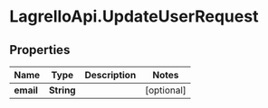 # LagrelloApi.UpdateUserRequest

## Properties

Name | Type | Description | Notes
------------ | ------------- | ------------- | -------------
**email** | **String** |  | [optional] 


